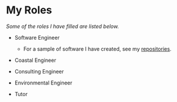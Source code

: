 My Roles
========

_Some of the roles I have filled are listed below._

- Software Engineer
  - For a sample of software I have created, see my [repositories](https://github.com/dmparrishphd/repos).

- Coastal Engineer

- Consulting Engineer

- Environmental Engineer

- Tutor
